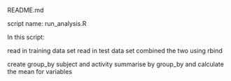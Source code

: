README.md

script name: run_analysis.R

In this script:

read in training data set
read in test data set
combined the two using rbind

create group_by subject and activity
summarise by group_by and calculate the mean for variables